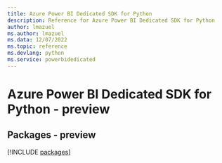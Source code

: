 ```yaml
---
title: Azure Power BI Dedicated SDK for Python
description: Reference for Azure Power BI Dedicated SDK for Python
author: lmazuel
ms.author: lmazuel
ms.data: 12/07/2022
ms.topic: reference
ms.devlang: python
ms.service: powerbidedicated
---
```

# Azure Power BI Dedicated SDK for Python - preview
## Packages - preview
[!INCLUDE [packages](power-bi-dedicated-index.md)]